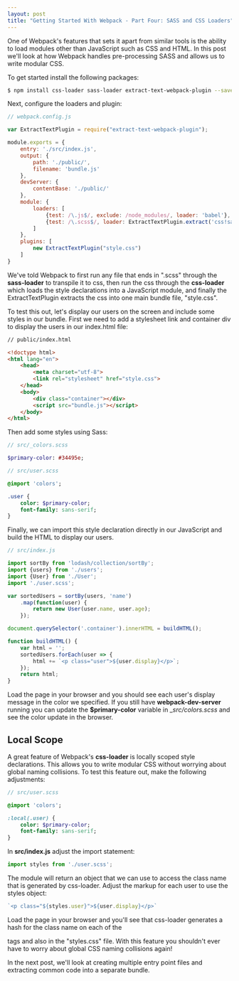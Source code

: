 ```yaml
---
layout: post
title: "Getting Started With Webpack - Part Four: SASS and CSS Loaders"
---
```


One of Webpack's features that sets it apart from similar tools is the ability to load modules other than JavaScript such as CSS and HTML. In this post we'll look at how Webpack handles pre-processing SASS and allows us to write modular CSS.  

To get started install the following packages:

```bash
$ npm install css-loader sass-loader extract-text-webpack-plugin --save-dev
```

Next, configure the loaders and plugin:

```js
// webpack.config.js

var ExtractTextPlugin = require("extract-text-webpack-plugin");

module.exports = {
    entry: './src/index.js',
    output: {
        path: './public/',        
        filename: 'bundle.js'
    },
    devServer: {
        contentBase: './public/'
    },
    module: {
        loaders: [
            {test: /\.js$/, exclude: /node_modules/, loader: 'babel'},
            {test: /\.scss$/, loader: ExtractTextPlugin.extract('css!sass')}
        ]
    },
    plugins: [
        new ExtractTextPlugin("style.css")
    ]
}
```
We've told Webpack to first run any file that ends in ".scss" through the __sass-loader__ to transpile it to css, then run the css through the __css-loader__ which loads the style declarations into a JavaScript module, and finally the ExtractTextPlugin extracts the css into one main bundle file, "style.css".

To test this out, let's display our users on the screen and include some styles in our bundle. First we need to add a stylesheet link and container div to display the users in our index.html file:  

```html
// public/index.html

<!doctype html>
<html lang="en">
    <head>
        <meta charset="utf-8">
        <link rel="stylesheet" href="style.css">
    </head>
    <body>
        <div class="container"></div>
        <script src="bundle.js"></script>
    </body>
</html>
```
Then add some styles using Sass:  

```sass
// src/_colors.scss

$primary-color: #34495e;
``` 

```sass
// src/user.scss

@import 'colors';

.user {
    color: $primary-color;
    font-family: sans-serif;
}
```

Finally, we can import this style declaration directly in our JavaScript and build the HTML to display our users.

```js
// src/index.js

import sortBy from 'lodash/collection/sortBy';
import {users} from './users';
import {User} from './User';
import './user.scss';

var sortedUsers = sortBy(users, 'name')
    .map(function(user) {
        return new User(user.name, user.age);
    });

document.querySelector('.container').innerHTML = buildHTML();

function buildHTML() {
    var html = '';
    sortedUsers.forEach(user => {
        html += `<p class="user">${user.display}</p>`;
    });
    return html;
}
```

Load the page in your browser and you should see each user's display message in the color we specified. If you still have __webpack-dev-server__ running you can update the __$primary-color__ variable in __src/_colors.scss__ and see the color update in the browser.

## Local Scope

A great feature of Webpack's __css-loader__ is locally scoped style declarations. This allows you to write modular CSS without worrying about global naming collisions. To test this feature out, make the following adjustments:

```sass
// src/user.scss

@import 'colors';

:local(.user) {
    color: $primary-color;
    font-family: sans-serif;
}
```

In __src/index.js__ adjust the import statement:

```js
import styles from './user.scss';
```

The module will return an object that we can use to access the class name that is generated by css-loader. Adjust the markup for each user to use the styles object:

```js
`<p class="${styles.user}">${user.display}</p>`
```

Load the page in your browser and you'll see that css-loader generates a hash for the class name on each of the <p> tags and also in the "styles.css" file. With this feature you shouldn't ever have to worry about global CSS naming collisions again!

In the next post, we'll look at creating multiple entry point files and extracting common code into a separate bundle.
